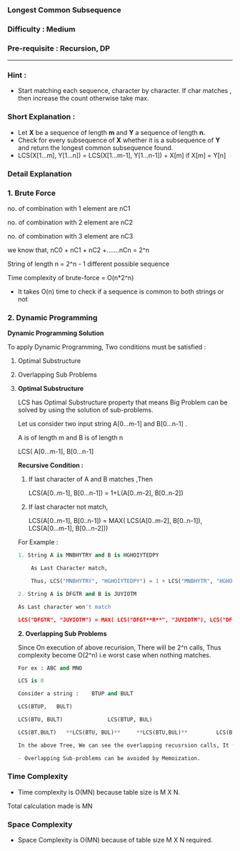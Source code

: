 ### Longest Common Subsequence

### Difficulty : Medium

### Pre-requisite : Recursion, DP
---
### Hint :

- Start matching each sequence, character by character. If char matches , then increase the count otherwise take max.

### Short Explanation :

- Let **X** be a sequence of length **m** and **Y** a sequence of length **n.**
- Check for every subsequence of **X** whether it is a subsequence of **Y** and return the longest common subsequence found.
- LCS(X[1…m], Y[1…n]) = LCS(X[1…m-1], Y[1…n-1]) + X[m] if X[m] = Y[n]

### Detail Explanation

### 1. Brute Force

no. of combination with 1 element are nC1

no. of combination with 2 element are nC2

no. of combination with 3 element are nC3

we know that, nC0 + nC1 + nC2 +.......nCn = 2^n

String of length n = 2^n - 1 different possible sequence

Time complexity of brute-force = O(n*2^n)

- It takes O(n) time to check if a sequence is common to both strings or not

### 2. Dynamic Programming

**Dynamic Programming Solution**

To apply Dynamic Programming, Two conditions must be satisfied :

1. Optimal Substructure
2. Overlapping Sub Problems

1. **Optimal Substructure**

    LCS has Optimal Substructure property that means Big Problem can be solved by using the solution of sub-problems.

    Let us consider two input string A[0...m-1] and B[0...n-1] .

    A is of length m and B is of length n

    LCS( A[0...m-1], B[0...n-1]

    **Recursive Condition :**

    1. If last character of A and B matches ,Then

        LCS(A[0..m-1], B[0...n-1]) = 1+L(A[0..m-2], B[0..n-2])

    2. If last character not match, 

        LCS(A[0..m-1], B[0..n-1]) = MAX( LCS(A[0..m-2], B[0..n-1]), LCS(A[0...m-1], B[0...n-2]))

    For Example :
    ```python
    1. String A is MNBHYTRY and B is HGHOIYTEDPY

        As Last Character match, 

        Thus, LCS("MNBHYTRY", "HGHOIYTEDPY") = 1 + LCS("MNBHYTR", "HGHOIYTEDP") 

    2. String A is DFGTR and B is JUYIOTM
    
    As Last character won't match

    LCS("DFGTR", "JUYIOTM") = MAX( LCS("DFGT**R**", "JUYIOTM"), LCS("DFGTR", "JUYIOT**M**")                                       
    ```
    **2. Overlapping Sub Problems**
    
    Since On execution of above recurision, There will be 2^n calls, Thus complexity become O(2^n) i.e worst case when nothing matches. 
    ```python
    For ex : ABC and MNO 
    
    LCS is 0

    Consider a string :    BTUP and BULT

    LCS(BTUP,   BULT)

    LCS(BTU, BULT)              LCS(BTUP, BUL)

    LCS(BT,BULT)   **LCS(BTU, BUL)**     **LCS(BTU,BUL)**         LCS(BTUP, BU)

    In the above Tree, We can see the overlapping recusrsion calls, It would be many.

    - Overlapping Sub-problems can be avoided by Memoization.
    ```

### Time Complexity

- Time complexity is O(MN) because table size is M X N.

Total calculation made is MN

### Space Complexity

- Space Complexity is O(MN) because of table size M X N required.
